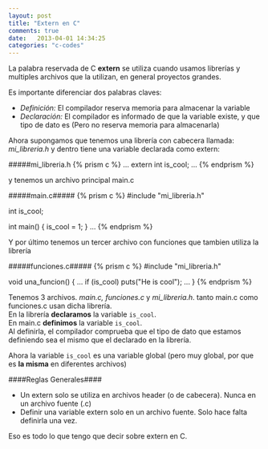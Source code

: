 ```yaml
---
layout: post
title: "Extern en C"
comments: true
date:   2013-04-01 14:34:25
categories: "c-codes"
---
```


La palabra reservada de C **extern** se utiliza cuando usamos librerías y multiples archivos que la utilizan, en general proyectos grandes.


Es importante diferenciar dos palabras claves:
- *Definición:* El compilador reserva memoria para almacenar la variable
- *Declaración:* El compilador es informado de que la variable existe, y que tipo de dato es (Pero no reserva memoria para almacenarla)

Ahora supongamos que tenemos una librería con cabecera llamada: *mi_libreria.h* y dentro tiene una variable declarada como extern:

#####mi_libreria.h
{% prism c %}
...
extern int is_cool;
...
{% endprism %}

y tenemos un archivo principal main.c

#####main.c#####
{% prism c %}
#include "mi_libreria.h"

int is_cool;

int main() {
	is_cool = 1;
}
...
{% endprism %}

Y por último tenemos un tercer archivo con funciones que tambien utiliza la librería

#####funciones.c#####
{% prism c %}
#include "mi_libreria.h"

void una_funcion() {
	...
	if (is_cool) puts("He is cool");
	...
}
{% endprism %}

Tenemos 3 archivos. *main.c, funciones.c* y *mi_libreria.h*. tanto main.c como funciones.c usan dicha librería.  
En la librería  **declaramos** la variable <code>is_cool</code>.  
En main.c **definimos** la variable <code>is_cool</code>.  
Al definirla, el compilador comprueba que el tipo de dato que estamos definiendo sea el mismo que el declarado en la librería.

Ahora la variable <code>is_cool</code> es una variable global (pero muy global, por que es **la misma** en diferentes archivos)

####Reglas Generales####

* Un extern solo se utiliza en archivos header (o de cabecera). Nunca en un archivo fuente (.c)
* Definir una variable extern solo en un archivo fuente. Solo hace falta definirla una vez.


Eso es todo lo que tengo que decir sobre extern en C.


